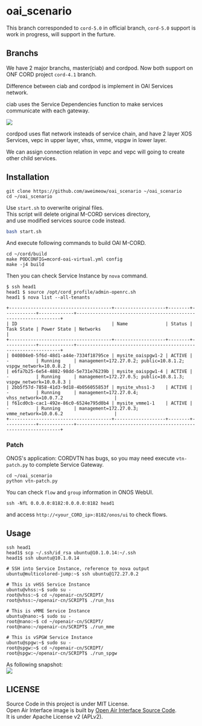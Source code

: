 # oai_scenario

This branch corresponded to `cord-5.0` in official branch, 
`cord-5.0` support is work in progress, will support in the furture.

## Branchs

We have 2 major branchs, master(ciab) and cordpod.
Now both support on ONF CORD project `cord-4.1` branch.

Difference between ciab and cordpod is implement in OAI Services network.

ciab uses the Service Dependencies function to make services communicate with
each gateway.

![](https://raw.githubusercontent.com/aweimeow/oai_scenario/master/assets/service_graph.png)

cordpod uses flat network insteads of service chain, 
and have 2 layer XOS Services, vepc in upper layer, vhss, vmme, vspgw in lower
layer.

We can assign connection relation in vepc and vepc will going to create other
child services.

## Installation

```
git clone https://github.com/aweimeow/oai_scenario ~/oai_scenario
cd ~/oai_scenario
```

Use `start.sh` to overwrite original files.  
This script will delete original M-CORD services directory,  
and use modified services source code instead.

```bash
bash start.sh
```

And execute following commands to build OAI M-CORD.

```
cd ~/cord/build
make PODCONFIG=mcord-oai-virtual.yml config
make -j4 build
```

Then you can check Service Instance by `nova` command.

```
$ ssh head1
head1 $ source /opt/cord_profile/admin-openrc.sh
head1 $ nova list --all-tenants

+--------------------------------------+-------------------+--------+------------+-------------+----------------------------------------------------------------+
| ID                                   | Name              | Status | Task State | Power State | Networks                                                       |
+--------------------------------------+-------------------+--------+------------+-------------+----------------------------------------------------------------+
| 040804e0-5f6d-48d1-a44e-7334f18795ce | mysite_oaispgw1-2 | ACTIVE | -          | Running     | management=172.27.0.2; public=10.8.1.2; vspgw_network=10.0.8.2 |
| e6fa7b25-6e54-4882-98dd-5e731e76239b | mysite_oaispgw1-4 | ACTIVE | -          | Running     | management=172.27.0.5; public=10.8.1.3; vspgw_network=10.0.8.3 |
| 2bb5f57d-7858-41d3-9d18-4b056055853f | mysite_vhss1-3    | ACTIVE | -          | Running     | management=172.27.0.4; vhss_network=10.0.7.2                   |
| f61cd0cb-cac1-492e-86c0-6524e795d0b4 | mysite_vmme1-1    | ACTIVE | -          | Running     | management=172.27.0.3; vmme_network=10.0.6.2                   |
+--------------------------------------+-------------------+--------+------------+-------------+----------------------------------------------------------------+
```

### Patch

ONOS's application: CORDVTN has bugs, so you may need execute `vtn-patch.py`
to complete Service Gateway.

```
cd ~/oai_scenario
python vtn-patch.py
```

You can check `flow` and `group` information in ONOS WebUI.

```
ssh -NfL 0.0.0.0:8182:0.0.0.0:8182 head1
```

and access `http://<your_CORD_ip>:8182/onos/ui` to check flows.

## Usage

```
ssh head1
head1$ scp ~/.ssh/id_rsa ubuntu@10.1.0.14:~/.ssh
head1$ ssh ubuntu@10.1.0.14

# SSH into Service Instance, reference to nova output
ubuntu@multicolored-jump:~$ ssh ubuntu@172.27.0.2

# This is vHSS Service Instance
ubuntu@vhss:~$ sudo su -
root@vhss:~$ cd ~/openair-cn/SCRIPT/
root@vhss:~/openair-cn/SCRIPT$ ./run_hss

# This is vMME Service Instance
ubuntu@nano:~$ sudo su -
root@nano:~$ cd ~/openair-cn/SCRIPT/
root@nano:~/openair-cn/SCRIPT$ ./run_mme

# This is vSPGW Service Instance
ubuntu@spgw:~$ sudo su -
root@spgw:~$ cd ~/openair-cn/SCRIPT/
root@spgw:~/openair-cn/SCRIPT$ ./run_spgw
```

As following snapshot:  
![](https://raw.githubusercontent.com/aweimeow/oai_scenario/master/assets/snapshot.png)

## LICENSE

Source Code in this project is under MIT License.  
Open Air Interface image is built by [Open Air Interface Source
Code](https://gitlab.eurecom.fr/oai/openair-cn).  
It is under Apache License v2 (APLv2).

